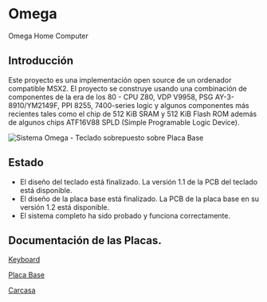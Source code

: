 # Omega
Omega Home Computer

## Introducción
Este proyecto es una implementación open source de un ordenador compatible MSX2. El proyecto se construye usando una combinación de componentes de la era de los 80 - CPU Z80, VDP V9958, PSG AY-3-8910/YM2149F, PPI 8255, 7400-series logic y algunos componentes más recientes tales como el chip de 512 KiB SRAM y 512 KiB Flash ROM además de algunos chips ATF16V88 SPLD (Simple Programable Logic Device).

![Sistema Omega - Teclado sobrepuesto sobre Placa Base](Mainboard/images/Omega-Mainboard-1.1-Stacked.jpg)

## Estado
* El diseño del teclado está finalizado. La versión 1.1 de la PCB del teclado está disponible.
* El diseño de la placa base está finalizado. La PCB de la placa base en su versión 1.2 está disponible.
* El sistema completo ha sido probado y funciona correctamente.

## Documentación de las Placas.

[Keyboard](Keyboard.es.md)

[Placa Base](Mainboard.es.md)

[Carcasa](Enclosure_es.md)
